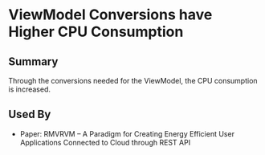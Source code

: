 # ViewModel Conversions have Higher CPU Consumption

## Summary
Through the conversions needed for the ViewModel, the CPU consumption is increased.


## Used By
* Paper: RMVRVM – A Paradigm for Creating Energy Efficient User Applications Connected to Cloud through REST API

